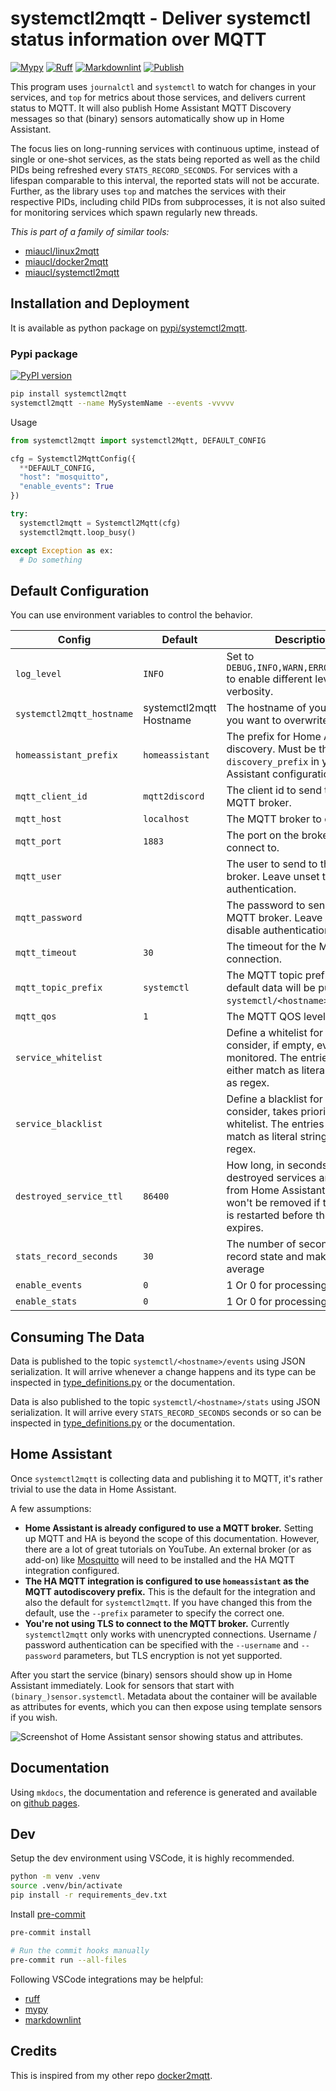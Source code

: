 # systemctl2mqtt - Deliver systemctl status information over MQTT

[![Mypy](https://github.com/miaucl/systemctl2mqtt/actions/workflows/mypy.yaml/badge.svg)](https://github.com/miaucl/systemctl2mqtt/actions/workflows/mypy.yaml)
[![Ruff](https://github.com/miaucl/systemctl2mqtt/actions/workflows/ruff.yml/badge.svg)](https://github.com/miaucl/systemctl2mqtt/actions/workflows/ruff.yml)
[![Markdownlint](https://github.com/miaucl/systemctl2mqtt/actions/workflows/markdownlint.yml/badge.svg)](https://github.com/miaucl/systemctl2mqtt/actions/workflows/markdownlint.yml)
[![Publish](https://github.com/miaucl/systemctl2mqtt/actions/workflows/publish.yml/badge.svg)](https://github.com/miaucl/systemctl2mqtt/actions/workflows/publish.yml)

This program uses `journalctl` and `systemctl` to watch for changes in your services, and `top` for metrics about those services, and delivers current status to MQTT. It will also publish Home Assistant MQTT Discovery messages so that (binary) sensors automatically show up in Home Assistant.

The focus lies on long-running services with continuous uptime, instead of single or one-shot services, as the stats being reported as well as the child PIDs being refreshed every `STATS_RECORD_SECONDS`. For services with a lifespan comparable to this interval, the reported stats will not be accurate. Further, as the library uses `top` and matches the services with their respective PIDs, including child PIDs from subprocesses, it is not also suited for monitoring services which spawn regularly new threads.

_This is part of a family of similar tools:_

* [miaucl/linux2mqtt](https://github.com/miaucl/linux2mqtt)
* [miaucl/docker2mqtt](https://github.com/miaucl/docker2mqtt)
* [miaucl/systemctl2mqtt](https://github.com/miaucl/systemctl2mqtt)

## Installation and Deployment

It is available as python package on [pypi/systemctl2mqtt](https://pypi.org/p/systemctl2mqtt).

### Pypi package

[![PyPI version](https://badge.fury.io/py/systemctl2mqtt.svg)](https://pypi.org/p/systemctl2mqtt)

```bash
pip install systemctl2mqtt
systemctl2mqtt --name MySystemName --events -vvvvv
```

Usage

```python
from systemctl2mqtt import systemctl2Mqtt, DEFAULT_CONFIG

cfg = Systemctl2MqttConfig({ 
  **DEFAULT_CONFIG,
  "host": "mosquitto",
  "enable_events": True
})

try:
  systemctl2mqtt = Systemctl2Mqtt(cfg)
  systemctl2mqtt.loop_busy()

except Exception as ex:
  # Do something
```

## Default Configuration

You can use environment variables to control the behavior.

| Config | Default | Description |
|--------|---------|-------------|
| `log_level` | `INFO` | Set to `DEBUG,INFO,WARN,ERROR,CRITICAL` to enable different levels of verbosity. |
| `systemctl2mqtt_hostname` | systemctl2mqtt Hostname | The hostname of your host, if you want to overwrite it.  |
| `homeassistant_prefix` | `homeassistant` | The prefix for Home Assistant discovery. Must be the same as `discovery_prefix` in your Home Assistant configuration. |
| `mqtt_client_id` | `mqtt2discord` | The client id to send to the MQTT broker. |
| `mqtt_host` | `localhost` | The MQTT broker to connect to. |
| `mqtt_port` | `1883` | The port on the broker to connect to. |
| `mqtt_user` | | The user to send to the MQTT broker. Leave unset to disable authentication. |
| `mqtt_password` | | The password to send to the MQTT broker. Leave unset to disable authentication. |
| `mqtt_timeout` | `30` | The timeout for the MQTT connection. |
| `mqtt_topic_prefix` | `systemctl` | The MQTT topic prefix. With the default data will be published to `systemctl/<hostname>`. |
| `mqtt_qos` | `1` | The MQTT QOS level |
| `service_whitelist` | | Define a whitelist for services to consider, if empty, everything is monitored. The entries are either match as literal strings or as regex. |
| `service_blacklist` | | Define a blacklist for services to consider, takes priority over whitelist. The entries are either match as literal strings or as regex. |
| `destroyed_service_ttl` | `86400` | How long, in seconds, before destroyed services are removed from Home Assistant. Services won't be removed if the service is restarted before the TTL expires. |
| `stats_record_seconds` | `30` | The number of seconds to record state and make an average |
| `enable_events` | `0` | 1 Or 0 for processing events |
| `enable_stats` | `0` | 1 Or 0 for processing statistics |

## Consuming The Data

Data is published to the topic `systemctl/<hostname>/events` using JSON serialization. It will arrive whenever a change happens and its type can be inspected in [type_definitions.py](https://github.com/miaucl/systemctl2mqtt/blob/master/systemctl2mqtt/type_definitions.py) or the documentation.

Data is also published to the topic `systemctl/<hostname>/stats` using JSON serialization. It will arrive every `STATS_RECORD_SECONDS` seconds or so can be inspected in [type_definitions.py](https://github.com/miaucl/systemctl2mqtt/blob/master/systemctl2mqtt/type_definitions.py) or the documentation.

## Home Assistant

Once `systemctl2mqtt` is collecting data and publishing it to MQTT, it's rather trivial to use the data in Home Assistant.

A few assumptions:

* **Home Assistant is already configured to use a MQTT broker.** Setting up MQTT and HA is beyond the scope of this documentation. However, there are a lot of great tutorials on YouTube. An external broker (or as add-on) like [Mosquitto](https://mosquitto.org/) will need to be installed and the HA MQTT integration configured.
* **The HA MQTT integration is configured to use `homeassistant` as the MQTT autodiscovery prefix.** This is the default for the integration and also the default for `systemctl2mqtt`. If you have changed this from the default, use the `--prefix` parameter to specify the correct one.
* **You're not using TLS to connect to the MQTT broker.** Currently `systemctl2mqtt` only works with unencrypted connections. Username / password authentication can be specified with the `--username` and `--password` parameters, but TLS encryption is not yet supported.

After you start the service (binary) sensors should show up in Home Assistant immediately. Look for sensors that start with `(binary_)sensor.systemctl`. Metadata about the container will be available as attributes for events, which you can then expose using template sensors if you wish.

![Screenshot of Home Assistant sensor showing status and attributes.](https://raw.githubusercontent.com/miaucl/systemctl2mqtt/master/media/ha_screenshot.png)

## Documentation

Using `mkdocs`, the documentation and reference is generated and available on [github pages](https://miaucl.github.io/systemctl2mqtt/).

## Dev

Setup the dev environment using VSCode, it is highly recommended.

```bash
python -m venv .venv
source .venv/bin/activate
pip install -r requirements_dev.txt
```

Install [pre-commit](https://pre-commit.com)

```bash
pre-commit install

# Run the commit hooks manually
pre-commit run --all-files
```

Following VSCode integrations may be helpful:

* [ruff](https://marketplace.visualstudio.com/items?itemName=charliermarsh.ruff)
* [mypy](https://marketplace.visualstudio.com/items?itemName=matangover.mypy)
* [markdownlint](https://marketplace.visualstudio.com/items?itemName=DavidAnson.vscode-markdownlint)

## Credits

This is inspired from my other repo [docker2mqtt](https://github.com/miaucl/docker2mqtt).
